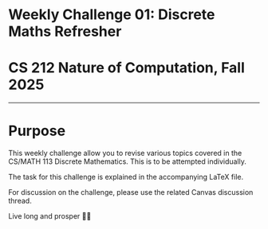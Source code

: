 # Weekly Challenge 01: Discrete Maths Refresher
# CS 212 Nature of Computation, Fall 2025
***

# Purpose
This weekly challenge allow you to revise various topics covered in the CS/MATH 113 Discrete Mathematics. This is to be attempted individually.

The task for this challenge is explained in the accompanying LaTeX file.

For discussion on the challenge, please use the related Canvas discussion thread.

Live long and prosper 🖖🏽
